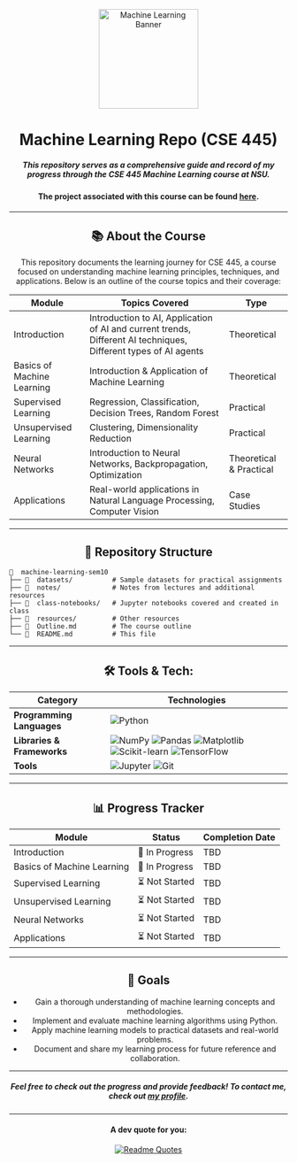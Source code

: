 <div align="center">

<img src="https://cdn-icons-png.freepik.com/512/10306/10306212.png" alt="Machine Learning Banner" height="180">

# Machine Learning Repo (CSE 445)

##### This repository serves as a comprehensive guide and record of my progress through the CSE 445 Machine Learning course at NSU.
#### The project associated with this course can be found [**here**](https://github.com/rajin-khan/ml-project-445).

---

## 📚 About the Course

This repository documents the learning journey for CSE 445, a course focused on understanding machine learning principles, techniques, and applications. Below is an outline of the course topics and their coverage:

| **Module**            | **Topics Covered**                                                                                                   | **Type**        |
|-----------------------|---------------------------------------------------------------------------------------------------------------------|-----------------|
| Introduction          | Introduction to AI, Application of AI and current trends, Different AI techniques, Different types of AI agents     | Theoretical     |
| Basics of Machine Learning | Introduction & Application of Machine Learning                                                                  | Theoretical     |
| Supervised Learning   | Regression, Classification, Decision Trees, Random Forest                                                           | Practical       |
| Unsupervised Learning | Clustering, Dimensionality Reduction                                                                                | Practical       |
| Neural Networks       | Introduction to Neural Networks, Backpropagation, Optimization                                                      | Theoretical & Practical |
| Applications          | Real-world applications in Natural Language Processing, Computer Vision                                             | Case Studies    |

---

## 🧩 Repository Structure

<div align = "left">

```plaintext
📁  machine-learning-sem10
├── 📁  datasets/          # Sample datasets for practical assignments
├── 📁  notes/             # Notes from lectures and additional resources
├── 📁  class-notebooks/   # Jupyter notebooks covered and created in class
├── 📁  resources/         # Other resources
├── 📄  Outline.md         # The course outline
└── 📄  README.md          # This file

```
</div>

---

## 🛠️ Tools & Tech:

| **Category**              | **Technologies**                                                                          |
|---------------------------|------------------------------------------------------------------------------------------|
| **Programming Languages** | ![Python](https://img.shields.io/badge/Python-3776AB?style=for-the-badge&logo=python&logoColor=white) |
| **Libraries & Frameworks**| ![NumPy](https://img.shields.io/badge/NumPy-013243?style=for-the-badge&logo=numpy&logoColor=white) ![Pandas](https://img.shields.io/badge/Pandas-150458?style=for-the-badge&logo=pandas&logoColor=white) ![Matplotlib](https://img.shields.io/badge/Matplotlib-11557C?style=for-the-badge&logo=python&logoColor=white) ![Scikit-learn](https://img.shields.io/badge/Scikit--learn-F7931E?style=for-the-badge&logo=scikit-learn&logoColor=white) ![TensorFlow](https://img.shields.io/badge/TensorFlow-FF6F00?style=for-the-badge&logo=tensorflow&logoColor=white) |
| **Tools**                 | ![Jupyter](https://img.shields.io/badge/Jupyter-F37626?style=for-the-badge&logo=jupyter&logoColor=white) ![Git](https://img.shields.io/badge/Git-F05032?style=for-the-badge&logo=git&logoColor=white) |

---

## 📊 Progress Tracker

| **Module**                          | **Status**      | **Completion Date** |
|-------------------------------------|-----------------|---------------------|
| Introduction                        | 🔄 In Progress  | TBD                  |
| Basics of Machine Learning          | 🔄 In Progress  | TBD                  |
| Supervised Learning                 | ⏳ Not Started  | TBD                  |
| Unsupervised Learning               | ⏳ Not Started  | TBD                  |
| Neural Networks                     | ⏳ Not Started  | TBD                  |
| Applications                        | ⏳ Not Started  | TBD                  |

---

## 🌟 Goals

- Gain a thorough understanding of machine learning concepts and methodologies.
- Implement and evaluate machine learning algorithms using Python.
- Apply machine learning models to practical datasets and real-world problems.
- Document and share my learning process for future reference and collaboration.

---

##### Feel free to check out the progress and provide feedback! To contact me, check out [my profile](https://github.com/rajin-khan).

---

#### A dev quote for you:

[![Readme Quotes](https://quotes-github-readme.vercel.app/api?border=truel&type=horizontal&theme=nord)](https://github.com/piyushsuthar/github-readme-quotes)

</div>
